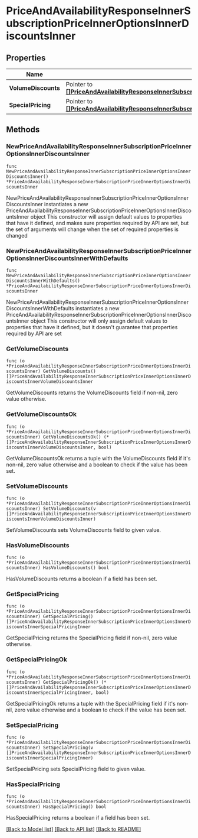 # PriceAndAvailabilityResponseInnerSubscriptionPriceInnerOptionsInnerDiscountsInner

## Properties

Name | Type | Description | Notes
------------ | ------------- | ------------- | -------------
**VolumeDiscounts** | Pointer to [**[]PriceAndAvailabilityResponseInnerSubscriptionPriceInnerOptionsInnerDiscountsInnerVolumeDiscountsInner**](PriceAndAvailabilityResponseInnerSubscriptionPriceInnerOptionsInnerDiscountsInnerVolumeDiscountsInner.md) |  | [optional] 
**SpecialPricing** | Pointer to [**[]PriceAndAvailabilityResponseInnerSubscriptionPriceInnerOptionsInnerDiscountsInnerSpecialPricingInner**](PriceAndAvailabilityResponseInnerSubscriptionPriceInnerOptionsInnerDiscountsInnerSpecialPricingInner.md) |  | [optional] 

## Methods

### NewPriceAndAvailabilityResponseInnerSubscriptionPriceInnerOptionsInnerDiscountsInner

`func NewPriceAndAvailabilityResponseInnerSubscriptionPriceInnerOptionsInnerDiscountsInner() *PriceAndAvailabilityResponseInnerSubscriptionPriceInnerOptionsInnerDiscountsInner`

NewPriceAndAvailabilityResponseInnerSubscriptionPriceInnerOptionsInnerDiscountsInner instantiates a new PriceAndAvailabilityResponseInnerSubscriptionPriceInnerOptionsInnerDiscountsInner object
This constructor will assign default values to properties that have it defined,
and makes sure properties required by API are set, but the set of arguments
will change when the set of required properties is changed

### NewPriceAndAvailabilityResponseInnerSubscriptionPriceInnerOptionsInnerDiscountsInnerWithDefaults

`func NewPriceAndAvailabilityResponseInnerSubscriptionPriceInnerOptionsInnerDiscountsInnerWithDefaults() *PriceAndAvailabilityResponseInnerSubscriptionPriceInnerOptionsInnerDiscountsInner`

NewPriceAndAvailabilityResponseInnerSubscriptionPriceInnerOptionsInnerDiscountsInnerWithDefaults instantiates a new PriceAndAvailabilityResponseInnerSubscriptionPriceInnerOptionsInnerDiscountsInner object
This constructor will only assign default values to properties that have it defined,
but it doesn't guarantee that properties required by API are set

### GetVolumeDiscounts

`func (o *PriceAndAvailabilityResponseInnerSubscriptionPriceInnerOptionsInnerDiscountsInner) GetVolumeDiscounts() []PriceAndAvailabilityResponseInnerSubscriptionPriceInnerOptionsInnerDiscountsInnerVolumeDiscountsInner`

GetVolumeDiscounts returns the VolumeDiscounts field if non-nil, zero value otherwise.

### GetVolumeDiscountsOk

`func (o *PriceAndAvailabilityResponseInnerSubscriptionPriceInnerOptionsInnerDiscountsInner) GetVolumeDiscountsOk() (*[]PriceAndAvailabilityResponseInnerSubscriptionPriceInnerOptionsInnerDiscountsInnerVolumeDiscountsInner, bool)`

GetVolumeDiscountsOk returns a tuple with the VolumeDiscounts field if it's non-nil, zero value otherwise
and a boolean to check if the value has been set.

### SetVolumeDiscounts

`func (o *PriceAndAvailabilityResponseInnerSubscriptionPriceInnerOptionsInnerDiscountsInner) SetVolumeDiscounts(v []PriceAndAvailabilityResponseInnerSubscriptionPriceInnerOptionsInnerDiscountsInnerVolumeDiscountsInner)`

SetVolumeDiscounts sets VolumeDiscounts field to given value.

### HasVolumeDiscounts

`func (o *PriceAndAvailabilityResponseInnerSubscriptionPriceInnerOptionsInnerDiscountsInner) HasVolumeDiscounts() bool`

HasVolumeDiscounts returns a boolean if a field has been set.

### GetSpecialPricing

`func (o *PriceAndAvailabilityResponseInnerSubscriptionPriceInnerOptionsInnerDiscountsInner) GetSpecialPricing() []PriceAndAvailabilityResponseInnerSubscriptionPriceInnerOptionsInnerDiscountsInnerSpecialPricingInner`

GetSpecialPricing returns the SpecialPricing field if non-nil, zero value otherwise.

### GetSpecialPricingOk

`func (o *PriceAndAvailabilityResponseInnerSubscriptionPriceInnerOptionsInnerDiscountsInner) GetSpecialPricingOk() (*[]PriceAndAvailabilityResponseInnerSubscriptionPriceInnerOptionsInnerDiscountsInnerSpecialPricingInner, bool)`

GetSpecialPricingOk returns a tuple with the SpecialPricing field if it's non-nil, zero value otherwise
and a boolean to check if the value has been set.

### SetSpecialPricing

`func (o *PriceAndAvailabilityResponseInnerSubscriptionPriceInnerOptionsInnerDiscountsInner) SetSpecialPricing(v []PriceAndAvailabilityResponseInnerSubscriptionPriceInnerOptionsInnerDiscountsInnerSpecialPricingInner)`

SetSpecialPricing sets SpecialPricing field to given value.

### HasSpecialPricing

`func (o *PriceAndAvailabilityResponseInnerSubscriptionPriceInnerOptionsInnerDiscountsInner) HasSpecialPricing() bool`

HasSpecialPricing returns a boolean if a field has been set.


[[Back to Model list]](../README.md#documentation-for-models) [[Back to API list]](../README.md#documentation-for-api-endpoints) [[Back to README]](../README.md)


